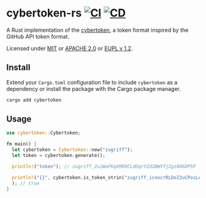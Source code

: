 # cybertoken-rs [![CI](https://github.com/lucagoslar/cybertoken-rs/actions/workflows/test.yml/badge.svg)](https://github.com/lucagoslar/cybertoken-rs/actions/workflows/test.yml) [![CD](https://github.com/lucagoslar/cybertoken-rs/actions/workflows/publish.yml/badge.svg)](https://github.com/lucagoslar/cybertoken-rs/actions/workflows/publish.yml)

A Rust implementation of the [cybertoken](https://github.com/nikeee/cybertoken), a token format inspired by the GitHub API token format.

Licensed under [MIT](/LICENSE-MIT) or [APACHE 2.0](/LICENSE-APACHE) or [EUPL v 1.2](/LICENSE-EUPL).

## Install

Extend your `Cargo.toml` configuration file to include `cybertoken` as a dependency or install the package with the Cargo package manager.

```zsh
cargo add cybertoken
```

## Usage

```rs
use cybertoken::Cybertoken;

fn main() {
  let cybertoken = Cybertoken::new("zugriff");
  let token = cybertoken.generate();

  println!("token"); // zugriff_2uiWaFKqkMD9CLdUqrYZd2BWYfj2gz806DP5P

  println!("{}", cybertoken.is_token_strin("zugriff_icnocrRLDoZ3uCPosLA0277hQ58ob379X43U")
  ); // true
}
```

